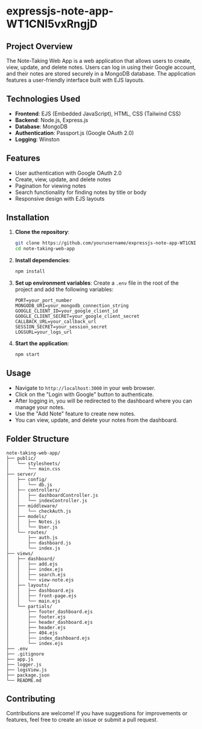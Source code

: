 # expressjs-note-app-WT1CNI5vxRngjD

## Project Overview
The Note-Taking Web App is a web application that allows users to create, view, update, and delete notes. Users can log in using their Google account, and their notes are stored securely in a MongoDB database. The application features a user-friendly interface built with EJS layouts.

## Technologies Used
- **Frontend**: EJS (Embedded JavaScript), HTML, CSS (Tailwind CSS)
- **Backend**: Node.js, Express.js
- **Database**: MongoDB
- **Authentication**: Passport.js (Google OAuth 2.0)
- **Logging**: Winston

## Features
- User authentication with Google OAuth 2.0
- Create, view, update, and delete notes
- Pagination for viewing notes
- Search functionality for finding notes by title or body
- Responsive design with EJS layouts

## Installation
1. **Clone the repository**:
   ```bash
   git clone https://github.com/yourusername/expressjs-note-app-WT1CNI5vxRngjD.git
   cd note-taking-web-app
   ```

2. **Install dependencies**:
   ```bash
   npm install
   ```

3. **Set up environment variables**:
   Create a `.env` file in the root of the project and add the following variables:
   ```
   PORT=your_port_number
   MONGODB_URI=your_mongodb_connection_string
   GOOGLE_CLIENT_ID=your_google_client_id
   GOOGLE_CLIENT_SECRET=your_google_client_secret
   CALLBACK_URL=your_callback_url
   SESSION_SECRET=your_session_secret
   LOGSURL=your_logs_url
   ```

4. **Start the application**:
   ```bash
   npm start
   ```

## Usage
- Navigate to `http://localhost:3000` in your web browser.
- Click on the "Login with Google" button to authenticate.
- After logging in, you will be redirected to the dashboard where you can manage your notes.
- Use the "Add Note" feature to create new notes.
- You can view, update, and delete your notes from the dashboard.

## Folder Structure
```plaintext
note-taking-web-app/
├── public/
│   └── stylesheets/
│       └── main.css
├── server/
│   ├── config/
│   │   └── db.js
│   ├── controllers/
│   │   ├── dashboardController.js
│   │   └── indexController.js
│   ├── middleware/
│   │   └── checkAuth.js
│   ├── models/
│   │   ├── Notes.js
│   │   └── User.js
│   └── routes/
│       ├── auth.js
│       ├── dashboard.js
│       └── index.js
├── views/
│   ├── dashboard/
│   │   ├── add.ejs
│   │   ├── index.ejs
│   │   ├── search.ejs
│   │   └── view-note.ejs
│   ├── layouts/
│   │   ├── dashboard.ejs
│   │   ├── front-page.ejs
│   │   └── main.ejs
│   └── partials/
│       ├── footer_dashboard.ejs
│       ├── footer.ejs
│       ├── header_dashboard.ejs
│       ├── header.ejs
│       ├── 404.ejs
│       ├── index_dashboard.ejs
│       └── index.ejs
├── .env
├── .gitignore
├── app.js
├── logger.js
├── logsView.js
├── package.json
└── README.md
```

## Contributing
Contributions are welcome! If you have suggestions for improvements or features, feel free to create an issue or submit a pull request.
